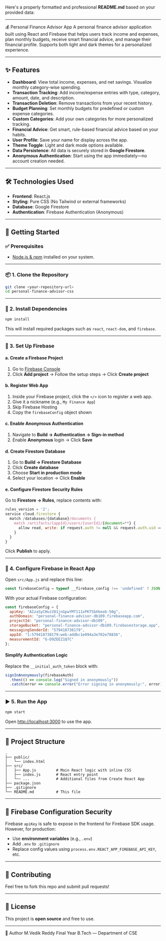 Here's a properly formatted and professional **README.md** based on your provided data:

---

💰 Personal Finance Advisor App
A personal finance advisor application built using React and Firebase that helps users track income and expenses, plan monthly budgets, receive smart financial advice, and manage their financial profile. Supports both light and dark themes for a personalized experience.

---

## ✨ Features

* **Dashboard**: View total income, expenses, and net savings. Visualize monthly category-wise spending.
* **Transaction Tracking**: Add income/expense entries with type, category, amount, date, and description.
* **Transaction Deletion**: Remove transactions from your recent history.
* **Budget Planning**: Set monthly budgets for predefined or custom expense categories.
* **Custom Categories**: Add your own categories for more personalized tracking.
* **Financial Advice**: Get smart, rule-based financial advice based on your habits.
* **User Profile**: Save your name for display across the app.
* **Theme Toggle**: Light and dark mode options available.
* **Data Persistence**: All data is securely stored in **Google Firestore**.
* **Anonymous Authentication**: Start using the app immediately—no account creation needed.

---

## 🛠 Technologies Used

* **Frontend**: React.js
* **Styling**: Pure CSS (No Tailwind or external frameworks)
* **Database**: Google Firestore
* **Authentication**: Firebase Authentication (Anonymous)

---

## 🚀 Getting Started

### ✅ Prerequisites

* [Node.js & npm](https://nodejs.org/) installed on your system.

---

### 📦 1. Clone the Repository

```bash
git clone <your-repository-url>
cd personal-finance-advisor-css
```

---

### 📁 2. Install Dependencies

```bash
npm install
```

This will install required packages such as `react`, `react-dom`, and `firebase`.

---

### 🔧 3. Set Up Firebase

#### a. Create a Firebase Project

1. Go to [Firebase Console](https://console.firebase.google.com/)
2. Click **Add project** → Follow the setup steps → Click **Create project**

#### b. Register Web App

1. Inside your Firebase project, click the `</>` icon to register a web app.
2. Give it a nickname (e.g., `My Finance App`)
3. Skip Firebase Hosting
4. Copy the `firebaseConfig` object shown

#### c. Enable Anonymous Authentication

1. Navigate to **Build → Authentication → Sign-in method**
2. Enable **Anonymous** login → Click **Save**

#### d. Create Firestore Database

1. Go to **Build → Firestore Database**
2. Click **Create database**
3. Choose **Start in production mode**
4. Select your location → Click **Enable**

#### e. Configure Firestore Security Rules

Go to **Firestore → Rules**, replace contents with:

```js
rules_version = '2';
service cloud.firestore {
  match /databases/{database}/documents {
    match /artifacts/{appId}/users/{userId}/{document=**} {
      allow read, write: if request.auth != null && request.auth.uid == userId;
    }
  }
}
```

Click **Publish** to apply.

---

### 🧠 4. Configure Firebase in React App

Open `src/App.js` and replace this line:

```js
const firebaseConfig = typeof __firebase_config !== 'undefined' ? JSON.parse(__firebase_config) : {};
```

With your actual Firebase configuration:

```js
const firebaseConfig = {
  apiKey: "AIzaSyCHuiV81jnGpwYMT111xPKTSbXkeob-50g",
  authDomain: "personal-finance-advisor-db109.firebaseapp.com",
  projectId: "personal-finance-advisor-db109",
  storageBucket: "personal-finance-advisor-db109.firebasestorage.app",
  messagingSenderId: "579418738179",
  appId: "1:579418738179:web:addbc1e094a3e702e78836",
  measurementId: "G-D9ZEEZ1Q7C"
};
```

#### Simplify Authentication Logic

Replace the `__initial_auth_token` block with:

```js
signInAnonymously(firebaseAuth)
  .then(() => console.log("Signed in anonymously"))
  .catch(error => console.error("Error signing in anonymously:", error));
```

---

### ▶ 5. Run the App

```bash
npm start
```

Open [http://localhost:3000](http://localhost:3000) to use the app.

---

## 🧾 Project Structure

```
.
├── public/
│   └── index.html
├── src/
│   ├── App.js         # Main React logic with inline CSS
│   ├── index.js       # React entry point
│   └── ...            # Additional files from Create React App
├── package.json
├── .gitignore
└── README.md          # This file
```

---

## 🔐 Firebase Configuration Security

Firebase `apiKey` is safe to expose in the frontend for Firebase SDK usage. However, for production:

* Use **environment variables** (e.g., `.env`)
* Add `.env` to `.gitignore`
* Replace config values using `process.env.REACT_APP_FIREBASE_API_KEY`, etc.

---

## 🤝 Contributing

Feel free to fork this repo and submit pull requests!

---

## 📄 License

This project is **open source** and free to use.

---
🧠 Author
M.Vedik Reddy
Final Year B.Tech — Department of CSE



